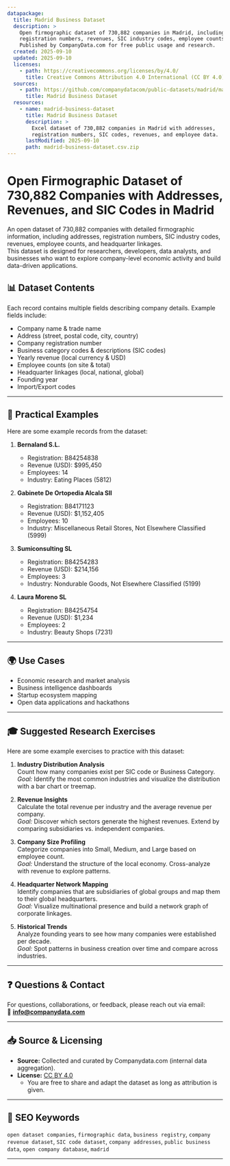 ```yaml
---
datapackage:
  title: Madrid Business Dataset
  description: >
    Open firmographic dataset of 730,882 companies in Madrid, including addresses, 
    registration numbers, revenues, SIC industry codes, employee counts, and headquarter linkages. 
    Published by CompanyData.com for free public usage and research.
  created: 2025-09-10
  updated: 2025-09-10
  licenses:
    - path: https://creativecommons.org/licenses/by/4.0/
      title: Creative Commons Attribution 4.0 International (CC BY 4.0)
  sources:
    - path: https://github.com/companydatacom/public-datasets/madrid/madrid-business-dataset.csv.zip
      title: Madrid Business Dataset
  resources:
    - name: madrid-business-dataset
      title: Madrid Business Dataset
      description: >
        Excel dataset of 730,882 companies in Madrid with addresses, 
        registration numbers, SIC codes, revenues, and employee data.
      lastModified: 2025-09-10
      path: madrid-business-dataset.csv.zip
---
```


# Open Firmographic Dataset of 730,882 Companies with Addresses, Revenues, and SIC Codes in Madrid

An open dataset of 730,882 companies with detailed firmographic information, including addresses, registration numbers, SIC industry codes, revenues, employee counts, and headquarter linkages.  
This dataset is designed for researchers, developers, data analysts, and businesses who want to explore company-level economic activity and build data-driven applications.


## 📊 Dataset Contents

Each record contains multiple fields describing company details. Example fields include:

- Company name & trade name  
- Address (street, postal code, city, country)  
- Company registration number  
- Business category codes & descriptions (SIC codes)  
- Yearly revenue (local currency & USD)  
- Employee counts (on site & total)  
- Headquarter linkages (local, national, global)  
- Founding year  
- Import/Export codes  

---

## 🔎 Practical Examples

Here are some example records from the dataset:

1. **Bernaland S.L.** 
   - Registration: B84254838  
   - Revenue (USD): $995,450  
   - Employees: 14  
   - Industry: Eating Places (5812)  

2. **Gabinete De Ortopedia Alcala Sll** 
   - Registration: B84171123  
   - Revenue (USD): $1,152,405  
   - Employees: 10  
   - Industry: Miscellaneous Retail Stores, Not Elsewhere Classified (5999)  

3. **Sumiconsulting SL** 
   - Registration: B84254283  
   - Revenue (USD): $214,156  
   - Employees: 3  
   - Industry: Nondurable Goods, Not Elsewhere Classified (5199)  

4. **Laura Moreno SL** 
   - Registration: B84254754  
   - Revenue (USD): $1,234  
   - Employees: 2  
   - Industry: Beauty Shops (7231)

---

## 🌍 Use Cases
- Economic research and market analysis  
- Business intelligence dashboards  
- Startup ecosystem mapping  
- Open data applications and hackathons  

---

## 🎓 Suggested Research Exercises

Here are some example exercises to practice with this dataset:

1. **Industry Distribution Analysis**  
   Count how many companies exist per SIC code or Business Category.  
   *Goal:* Identify the most common industries and visualize the distribution with a bar chart or treemap.

2. **Revenue Insights**  
   Calculate the total revenue per industry and the average revenue per company.  
   *Goal:* Discover which sectors generate the highest revenues. Extend by comparing subsidiaries vs. independent companies.

3. **Company Size Profiling**  
   Categorize companies into Small, Medium, and Large based on employee count.  
   *Goal:* Understand the structure of the local economy. Cross-analyze with revenue to explore patterns.

4. **Headquarter Network Mapping**  
   Identify companies that are subsidiaries of global groups and map them to their global headquarters.  
   *Goal:* Visualize multinational presence and build a network graph of corporate linkages.

5. **Historical Trends**  
   Analyze founding years to see how many companies were established per decade.  
   *Goal:* Spot patterns in business creation over time and compare across industries.

---

## ❓ Questions & Contact
For questions, collaborations, or feedback, please reach out via email:  
📧 **info@companydata.com**

---

## 📥 Source & Licensing

- **Source:** Collected and curated by Companydata.com (internal data aggregation).  
- **License:** [CC BY 4.0](https://creativecommons.org/licenses/by/4.0/)  
  - You are free to share and adapt the dataset as long as attribution is given.

---

## 🔑 SEO Keywords
`open dataset companies`, `firmographic data`, `business registry`, `company revenue dataset`, `SIC code dataset`, `company addresses`, `public business data`, `open company database`, `madrid`

---

